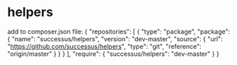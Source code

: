 # helpers
add to composer.json file: 
{
  "repositories": [
    {
      "type": "package",
      "package": {
        "name": "successus/helpers",
        "version": "dev-master",
        "source": {
          "url": "https://github.com/successus/helpers",
          "type": "git",
          "reference": "origin/master"
        }
      }
    }
  ],
  "require": {
    "successus/helpers": "dev-master"
  }
}
